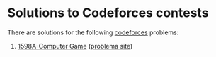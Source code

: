 # Solutions to Codeforces contests
There are solutions for the following [codeforces](https://codeforces.com/) problems:

1. [1598A-Computer Game](https://github.com/mrKOmbo/competitive-programming/blob/main/codeforces/1598A%20Computer%20Game.cpp) ([problema site](https://codeforces.com/problemset/problem/1598/A))
